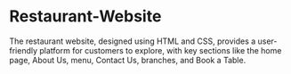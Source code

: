 # Restaurant-Website
The restaurant website, designed using HTML and CSS, provides a user-friendly platform for customers to explore, with key sections like the home page, About Us, menu, Contact Us, branches, and Book a Table.
